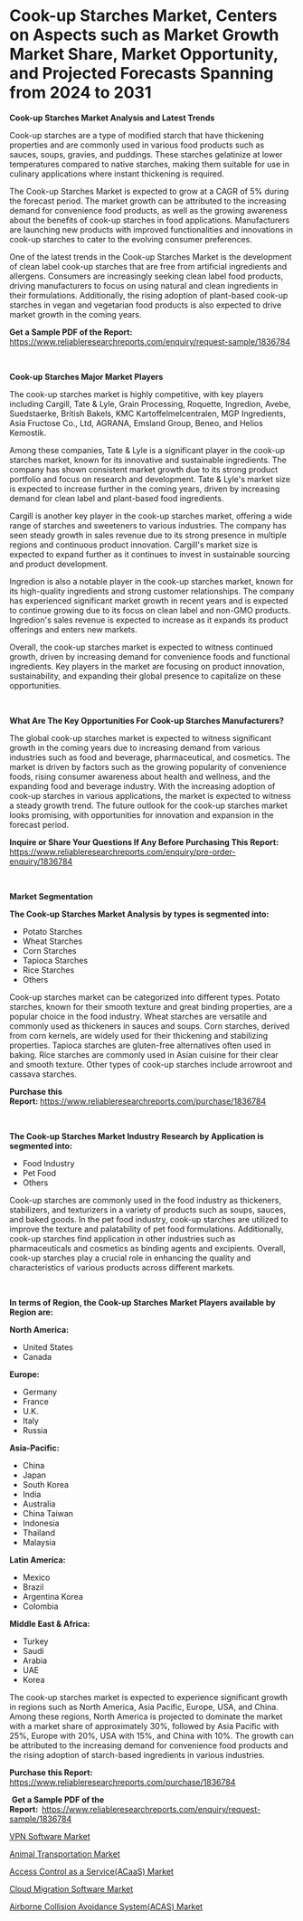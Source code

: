 <p><h1>Cook-up Starches Market, Centers on Aspects such as Market Growth Market Share, Market Opportunity, and Projected Forecasts Spanning from 2024 to 2031</h1></p><p><strong>Cook-up Starches Market Analysis and Latest Trends</strong></p>
<p><p>Cook-up starches are a type of modified starch that have thickening properties and are commonly used in various food products such as sauces, soups, gravies, and puddings. These starches gelatinize at lower temperatures compared to native starches, making them suitable for use in culinary applications where instant thickening is required.</p><p>The Cook-up Starches Market is expected to grow at a CAGR of 5% during the forecast period. The market growth can be attributed to the increasing demand for convenience food products, as well as the growing awareness about the benefits of cook-up starches in food applications. Manufacturers are launching new products with improved functionalities and innovations in cook-up starches to cater to the evolving consumer preferences.</p><p>One of the latest trends in the Cook-up Starches Market is the development of clean label cook-up starches that are free from artificial ingredients and allergens. Consumers are increasingly seeking clean label food products, driving manufacturers to focus on using natural and clean ingredients in their formulations. Additionally, the rising adoption of plant-based cook-up starches in vegan and vegetarian food products is also expected to drive market growth in the coming years.</p></p>
<p><strong>Get a Sample PDF of the Report:&nbsp;</strong> <a href="https://www.reliableresearchreports.com/enquiry/request-sample/1836784">https://www.reliableresearchreports.com/enquiry/request-sample/1836784</a></p>
<p>&nbsp;</p>
<p><strong>Cook-up Starches Major Market Players</strong></p>
<p><p>The cook-up starches market is highly competitive, with key players including Cargill, Tate & Lyle, Grain Processing, Roquette, Ingredion, Avebe, Suedstaerke, British Bakels, KMC Kartoffelmelcentralen, MGP Ingredients, Asia Fructose Co., Ltd, AGRANA, Emsland Group, Beneo, and Helios Kemostik. </p><p>Among these companies, Tate & Lyle is a significant player in the cook-up starches market, known for its innovative and sustainable ingredients. The company has shown consistent market growth due to its strong product portfolio and focus on research and development. Tate & Lyle's market size is expected to increase further in the coming years, driven by increasing demand for clean label and plant-based food ingredients.</p><p>Cargill is another key player in the cook-up starches market, offering a wide range of starches and sweeteners to various industries. The company has seen steady growth in sales revenue due to its strong presence in multiple regions and continuous product innovation. Cargill's market size is expected to expand further as it continues to invest in sustainable sourcing and product development.</p><p>Ingredion is also a notable player in the cook-up starches market, known for its high-quality ingredients and strong customer relationships. The company has experienced significant market growth in recent years and is expected to continue growing due to its focus on clean label and non-GMO products. Ingredion's sales revenue is expected to increase as it expands its product offerings and enters new markets.</p><p>Overall, the cook-up starches market is expected to witness continued growth, driven by increasing demand for convenience foods and functional ingredients. Key players in the market are focusing on product innovation, sustainability, and expanding their global presence to capitalize on these opportunities.</p></p>
<p>&nbsp;</p>
<p><strong>What Are The Key Opportunities For Cook-up Starches Manufacturers?</strong></p>
<p><p>The global cook-up starches market is expected to witness significant growth in the coming years due to increasing demand from various industries such as food and beverage, pharmaceutical, and cosmetics. The market is driven by factors such as the growing popularity of convenience foods, rising consumer awareness about health and wellness, and the expanding food and beverage industry. With the increasing adoption of cook-up starches in various applications, the market is expected to witness a steady growth trend. The future outlook for the cook-up starches market looks promising, with opportunities for innovation and expansion in the forecast period.</p></p>
<p><strong>Inquire or Share Your Questions If Any Before Purchasing This Report:</strong> <a href="https://www.reliableresearchreports.com/enquiry/pre-order-enquiry/1836784">https://www.reliableresearchreports.com/enquiry/pre-order-enquiry/1836784</a></p>
<p>&nbsp;</p>
<p><strong>Market Segmentation</strong></p>
<p><strong>The Cook-up Starches Market Analysis by types is segmented into:</strong></p>
<p><ul><li>Potato Starches</li><li>Wheat Starches</li><li>Corn Starches</li><li>Tapioca Starches</li><li>Rice Starches</li><li>Others</li></ul></p>
<p><p>Cook-up starches market can be categorized into different types. Potato starches, known for their smooth texture and great binding properties, are a popular choice in the food industry. Wheat starches are versatile and commonly used as thickeners in sauces and soups. Corn starches, derived from corn kernels, are widely used for their thickening and stabilizing properties. Tapioca starches are gluten-free alternatives often used in baking. Rice starches are commonly used in Asian cuisine for their clear and smooth texture. Other types of cook-up starches include arrowroot and cassava starches.</p></p>
<p><strong>Purchase this Report:&nbsp;</strong><a href="https://www.reliableresearchreports.com/purchase/1836784">https://www.reliableresearchreports.com/purchase/1836784</a></p>
<p>&nbsp;</p>
<p><strong>The Cook-up Starches Market Industry Research by Application is segmented into:</strong></p>
<p><ul><li>Food Industry</li><li>Pet Food</li><li>Others</li></ul></p>
<p><p>Cook-up starches are commonly used in the food industry as thickeners, stabilizers, and texturizers in a variety of products such as soups, sauces, and baked goods. In the pet food industry, cook-up starches are utilized to improve the texture and palatability of pet food formulations. Additionally, cook-up starches find application in other industries such as pharmaceuticals and cosmetics as binding agents and excipients. Overall, cook-up starches play a crucial role in enhancing the quality and characteristics of various products across different markets.</p></p>
<p>&nbsp;</p>
<p><strong>In terms of Region, the Cook-up Starches Market Players available by Region are:</strong></p>
<p>
    <p> <strong> North America: </strong>
        <ul>
            <li>United States</li>
            <li>Canada</li>
        </ul>
        </p> 
    <p> <strong> Europe: </strong>
        <ul>
            <li>Germany</li>
            <li>France</li>
            <li>U.K.</li>
            <li>Italy</li>
            <li>Russia</li>
        </ul>
        </p> 
    <p> <strong> Asia-Pacific: </strong>
        <ul>
            <li>China</li>
            <li>Japan</li>
            <li>South Korea</li>
            <li>India</li>
            <li>Australia</li>
            <li>China Taiwan</li>
            <li>Indonesia</li>
            <li>Thailand</li>
            <li>Malaysia</li>
        </ul>
        </p> 
    <p> <strong> Latin America: </strong>
        <ul>
            <li>Mexico</li>
            <li>Brazil</li>
            <li>Argentina Korea</li>
            <li>Colombia</li>
        </ul>
        </p> 
    <p> <strong> Middle East & Africa: </strong>
        <ul>
            <li>Turkey</li>
            <li>Saudi</li>
            <li>Arabia</li>
            <li>UAE</li>
            <li>Korea</li>
        </ul>
    </p>
    </p>
<p><p>The cook-up starches market is expected to experience significant growth in regions such as North America, Asia Pacific, Europe, USA, and China. Among these regions, North America is projected to dominate the market with a market share of approximately 30%, followed by Asia Pacific with 25%, Europe with 20%, USA with 15%, and China with 10%. The growth can be attributed to the increasing demand for convenience food products and the rising adoption of starch-based ingredients in various industries.</p></p>
<p><strong>Purchase this Report: </strong><a href="https://www.reliableresearchreports.com/purchase/1836784">https://www.reliableresearchreports.com/purchase/1836784</a></p>
<p>&nbsp;<strong>Get a Sample PDF of the Report:&nbsp;&nbsp;</strong><a href="https://www.reliableresearchreports.com/enquiry/request-sample/1836784">https://www.reliableresearchreports.com/enquiry/request-sample/1836784</a></p>
<p><strong></strong></p>
<p><p><a href="https://medium.com/@olenwuckert56/vpn-software-market-size-reveals-the-best-marketing-channels-in-global-industry-4fb54d9aa320">VPN Software Market</a></p><p><a href="https://medium.com/@olenwuckert56/animal-transportation-market-size-market-outlook-and-market-forecast-2024-to-2031-3832eea50489">Animal Transportation Market</a></p><p><a href="https://github.com/lbird53714/Market-Research-Report-List-3/blob/main/access-control-as-a-serviceacaas-market.md">Access Control as a Service(ACaaS) Market</a></p><p><a href="https://medium.com/@pauladams6h/cloud-migration-software-market-exploring-market-share-market-trends-and-future-growth-9218c9c23678">Cloud Migration Software Market</a></p><p><a href="https://github.com/dringals/Market-Research-Report-List-3/blob/main/airborne-collision-avoidance-systemacas-market.md">Airborne Collision Avoidance System(ACAS) Market</a></p></p>